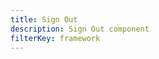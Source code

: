 ```yaml
---
title: Sign Out
description: Sign Out component
filterKey: framework
---
```


<inline-fragment framework="react" src="~/ui/auth/fragments/react/sign-out.md"></inline-fragment> <inline-fragment framework="angular" src="~/ui/auth/fragments/angular/sign-out.md"></inline-fragment> <inline-fragment framework="vue" src="~/ui/auth/fragments/vue/sign-out.md"></inline-fragment> <inline-fragment framework="ionic" src="~/ui/auth/fragments/ionic/sign-out.md"></inline-fragment>